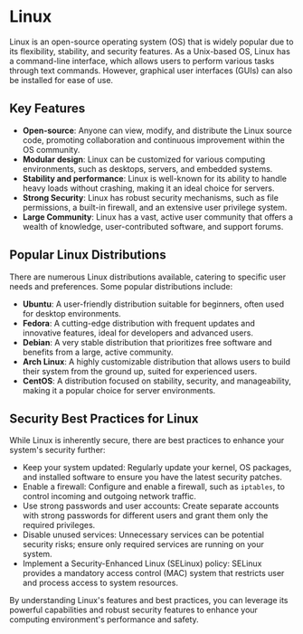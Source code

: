 # Linux

Linux is an open-source operating system (OS) that is widely popular due to its flexibility, stability, and security features. As a Unix-based OS, Linux has a command-line interface, which allows users to perform various tasks through text commands. However, graphical user interfaces (GUIs) can also be installed for ease of use.

## Key Features

- **Open-source**: Anyone can view, modify, and distribute the Linux source code, promoting collaboration and continuous improvement within the OS community.
- **Modular design**: Linux can be customized for various computing environments, such as desktops, servers, and embedded systems.
- **Stability and performance**: Linux is well-known for its ability to handle heavy loads without crashing, making it an ideal choice for servers.
- **Strong Security**: Linux has robust security mechanisms, such as file permissions, a built-in firewall, and an extensive user privilege system.
- **Large Community**: Linux has a vast, active user community that offers a wealth of knowledge, user-contributed software, and support forums.

## Popular Linux Distributions

There are numerous Linux distributions available, catering to specific user needs and preferences. Some popular distributions include:

- **Ubuntu**: A user-friendly distribution suitable for beginners, often used for desktop environments.
- **Fedora**: A cutting-edge distribution with frequent updates and innovative features, ideal for developers and advanced users.
- **Debian**: A very stable distribution that prioritizes free software and benefits from a large, active community.
- **Arch Linux**: A highly customizable distribution that allows users to build their system from the ground up, suited for experienced users.
- **CentOS**: A distribution focused on stability, security, and manageability, making it a popular choice for server environments.

## Security Best Practices for Linux

While Linux is inherently secure, there are best practices to enhance your system's security further:

- Keep your system updated: Regularly update your kernel, OS packages, and installed software to ensure you have the latest security patches.
- Enable a firewall: Configure and enable a firewall, such as `iptables`, to control incoming and outgoing network traffic.
- Use strong passwords and user accounts: Create separate accounts with strong passwords for different users and grant them only the required privileges.
- Disable unused services: Unnecessary services can be potential security risks; ensure only required services are running on your system.
- Implement a Security-Enhanced Linux (SELinux) policy: SELinux provides a mandatory access control (MAC) system that restricts user and process access to system resources.

By understanding Linux's features and best practices, you can leverage its powerful capabilities and robust security features to enhance your computing environment's performance and safety.